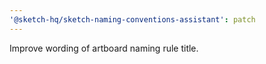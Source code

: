 ```yaml
---
'@sketch-hq/sketch-naming-conventions-assistant': patch
---
```


Improve wording of artboard naming rule title.
